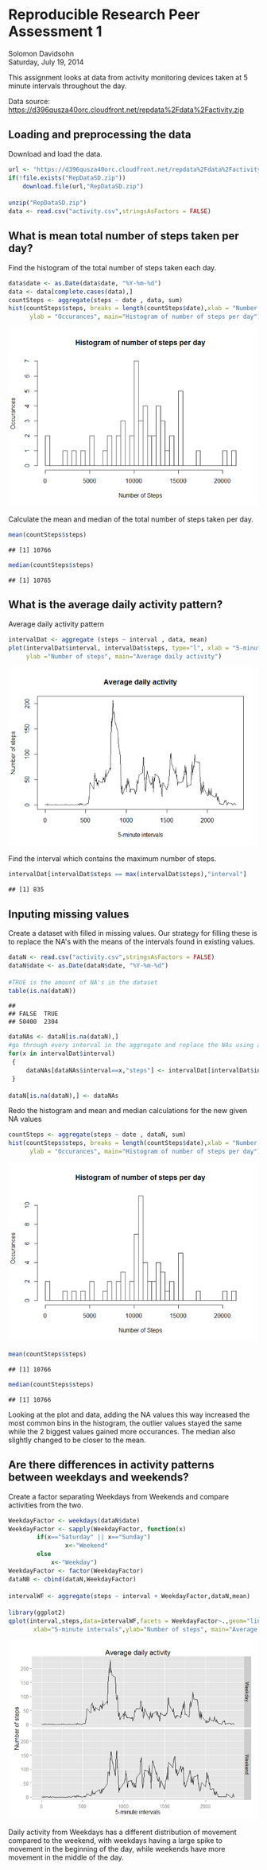 # Reproducible Research Peer Assessment 1
Solomon Davidsohn  
Saturday, July 19, 2014  

This assignment looks at data from activity monitoring devices taken at 5 minute intervals throughout the day.

Data source: https://d396qusza40orc.cloudfront.net/repdata%2Fdata%2Factivity.zip



## Loading and preprocessing the data

Download  and load the data.


```r
url <- "https://d396qusza40orc.cloudfront.net/repdata%2Fdata%2Factivity.zip"
if(!file.exists("RepDataSD.zip"))
    download.file(url,"RepDataSD.zip")

unzip("RepDataSD.zip")
data <- read.csv("activity.csv",stringsAsFactors = FALSE)
```


## What is mean total number of steps taken per day?

Find the histogram of the total number of steps taken each day.


```r
data$date <- as.Date(data$date, "%Y-%m-%d")
data <- data[complete.cases(data),]
countSteps <- aggregate(steps ~ date , data, sum)
hist(countSteps$steps, breaks = length(countSteps$date),xlab = "Number of Steps",
      ylab = "Occurances", main="Histogram of number of steps per day")
```

![plot of chunk unnamed-chunk-2](./PA1_template_files/figure-html/unnamed-chunk-2.png) 

Calculate the mean and median of the total number of steps taken per day.


```r
mean(countSteps$steps)
```

```
## [1] 10766
```

```r
median(countSteps$steps)
```

```
## [1] 10765
```


## What is the average daily activity pattern?

Average daily activity pattern


```r
intervalDat <- aggregate (steps ~ interval , data, mean)
plot(intervalDat$interval, intervalDat$steps, type="l", xlab = "5-minute intervals",
     ylab ="Number of steps", main="Average daily activity")
```

![plot of chunk unnamed-chunk-4](./PA1_template_files/figure-html/unnamed-chunk-4.png) 

Find the interval which contains the maximum number of steps.

```r
intervalDat[intervalDat$steps == max(intervalDat$steps),"interval"]
```

```
## [1] 835
```


## Inputing missing values

Create a dataset with filled in missing values. Our strategy for filling these
is to replace the NA's with the means of the intervals found in existing values.


```r
dataN <- read.csv("activity.csv",stringsAsFactors = FALSE)
dataN$date <- as.Date(dataN$date, "%Y-%m-%d")

#TRUE is the amount of NA's in the dataset
table(is.na(dataN))
```

```
## 
## FALSE  TRUE 
## 50400  2304
```

```r
dataNAs <- dataN[is.na(dataN),]
#go through every interval in the aggregate and replace the NAs using a forloop
for(x in intervalDat$interval)
 {
     dataNAs[dataNAs$interval==x,"steps"] <- intervalDat[intervalDat$interval==x,"steps"]
 }

dataN[is.na(dataN),] <- dataNAs
```

Redo the histogram and mean and median calculations for the new given NA values


```r
countSteps <- aggregate(steps ~ date , dataN, sum)
hist(countSteps$steps, breaks = length(countSteps$date),xlab = "Number of Steps",
      ylab = "Occurances", main="Histogram of number of steps per day")
```

![plot of chunk unnamed-chunk-7](./PA1_template_files/figure-html/unnamed-chunk-7.png) 

```r
mean(countSteps$steps)
```

```
## [1] 10766
```

```r
median(countSteps$steps)
```

```
## [1] 10766
```

Looking at the plot and data, adding the NA values this way increased the most common bins in the histogram, the outlier values stayed the same while the 2 biggest values gained more occurances. The median also slightly changed to be closer to the mean.



## Are there differences in activity patterns between weekdays and weekends?

Create a factor separating Weekdays from Weekends and compare activities from the two.

```r
WeekdayFactor <- weekdays(dataN$date)
WeekdayFactor <- sapply(WeekdayFactor, function(x) 
        if(x=="Saturday" || x=="Sunday") 
                x<-"Weekend" 
        else 
            x<-"Weekday")
WeekdayFactor <- factor(WeekdayFactor)
dataNB <- cbind(dataN,WeekdayFactor)

intervalWF <- aggregate(steps ~ interval + WeekdayFactor,dataN,mean)

library(ggplot2)
qplot(interval,steps,data=intervalWF,facets = WeekdayFactor~.,geom="line",
       xlab="5-minute intervals",ylab="Number of steps", main="Average daily activity")
```

![plot of chunk unnamed-chunk-8](./PA1_template_files/figure-html/unnamed-chunk-8.png) 

Daily activity from Weekdays has a different distribution of movement compared to the weekend, with weekdays having a large spike to movement in the beginning of the day, while weekends have more movement in the middle of the day.
